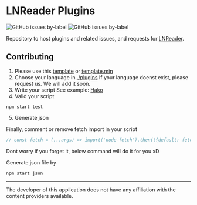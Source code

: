 # LNReader Plugins

<p>
  <img alt="GitHub issues by-label" src="https://img.shields.io/github/issues/lnreader/lnreader-sources/Source%20Request?color=success&label=source%20requests">
  <img alt="GitHub issues by-label" src="https://img.shields.io/github/issues/lnreader/lnreader-sources/Bug?color=red&label=bugs">
</p>

Repository to host plugins and related issues, and requests for [LNReader](https://github.com/LNReader/lnreader).

## Contributing

1. Please use this [template](./template.js) or [template.min](./template.min.js)
2. Choose your language in [./plugins](./plugins)
If your language doenst exist, please request us. We will add it soon.
3. Write your script
See example: [Hako](./plugins/vietnamese/hako.js)
4. Valid your script
```
npm start test
```
5. Generate json

Finally, comment or remove fetch import in your script
```js
// const fetch = (...args) => import('node-fetch').then(({default: fetch}) => fetch(...args));
```
Dont worry if you forget it, below command will do it for you xD

Generate json file by
```
npm start json
```
----------

The developer of this application does not have any affiliation with the content providers available.
